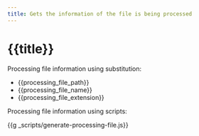 ```yaml
---
title: Gets the information of the file is being processed
---
```


# {{title}}

Processing file information using substitution:

- {{processing_file_path}}
- {{processing_file_name}}
- {{processing_file_extension}}

Processing file information using scripts:

{{g _scripts/generate-processing-file.js}}
